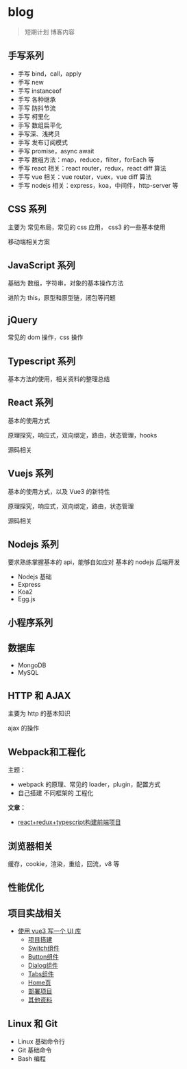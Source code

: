 # blog


> 短期计划 博客内容


## 手写系列

- 手写 bind，call，apply
- 手写 new
- 手写 instanceof
- 手写 各种继承
- 手写 防抖节流
- 手写 柯里化
- 手写 数组扁平化
- 手写深、浅拷贝
- 手写 发布订阅模式
- 手写 promise，async await
- 手写 数组方法：map，reduce，filter，forEach 等
- 手写 react 相关：react router，redux，react diff 算法
- 手写 vue 相关：vue router，vuex，vue diff 算法
- 手写 nodejs 相关：express，koa，中间件，http-server 等

## CSS 系列

主要为 常见布局，常见的 css 应用， css3 的一些基本使用

移动端相关方案

## JavaScript 系列

基础为 数组，字符串，对象的基本操作方法

进阶为 this，原型和原型链，闭包等问题

## jQuery

常见的 dom 操作，css 操作

## Typescript 系列

基本方法的使用，相关资料的整理总结


## React 系列

基本的使用方式

原理探究，响应式，双向绑定，路由，状态管理，hooks

源码相关

## Vuejs 系列

基本的使用方式，以及 Vue3 的新特性

原理探究，响应式，双向绑定，路由，状态管理

源码相关

## Nodejs 系列

要求熟练掌握基本的 api，能够自如应对 基本的 nodejs 后端开发

- Nodejs 基础
- Express
- Koa2
- Egg.js

## 小程序系列




## 数据库

- MongoDB
- MySQL

## HTTP 和 AJAX
主要为 http 的基本知识

ajax 的操作


## Webpack和工程化
主题： 

- webpack 的原理、常见的 loader，plugin，配置方式
- 自己搭建 不同框架的 工程化

**文章：**

- [react+redux+typescript构建前端项目](./webpack/react+redux+typescript构建前端项目.md)


## 浏览器相关

缓存，cookie，渲染，重绘，回流，v8 等


## 性能优化

## 项目实战相关

- [使用 vue3 写一个 UI 库](https://github.com/Jsmond2016/os-ui)
  - [项目搭建](./project-pratice/os-ui/00-Introduce.md)
  - [Switch组件](./project-pratice/os-ui/01-Switch.md)
  - [Button组件](./project-pratice/os-ui/02-Button.md)
  - [Dialog组件](./project-pratice/os-ui/03-Dialog.md)
  - [Tabs组件](./project-pratice/os-ui/04-Tabs.md)
  - [Home页](./project-pratice/os-ui/05-Home.md)
  - [部署项目](./project-pratice/os-ui/06-Deploy.md)
  - [其他资料](./project-pratice/os-ui/07-More-about-vue3.md)


## Linux 和 Git

- Linux 基础命令行
- Git 基础命令
- Bash 编程


